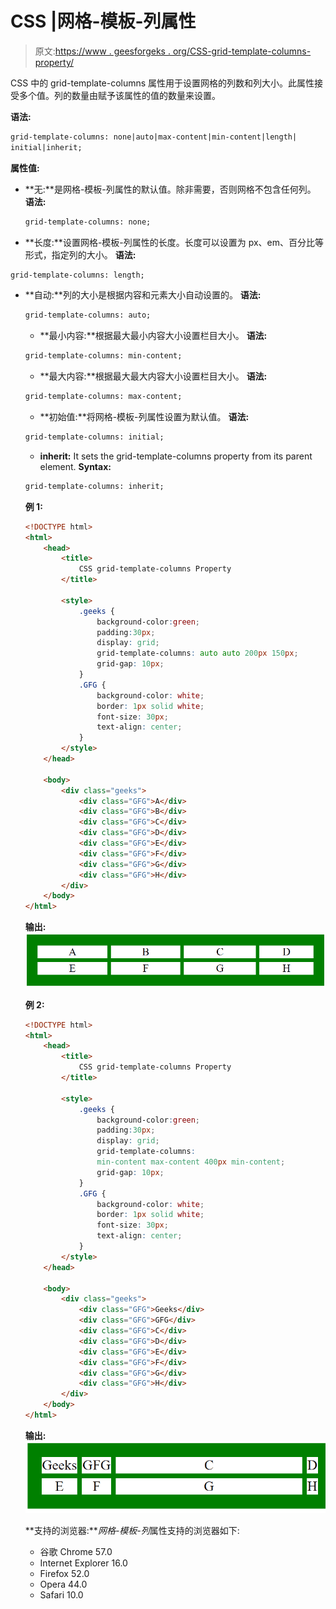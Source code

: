 # CSS |网格-模板-列属性

> 原文:[https://www . geesforgeks . org/CSS-grid-template-columns-property/](https://www.geeksforgeeks.org/css-grid-template-columns-property/)

CSS 中的 grid-template-columns 属性用于设置网格的列数和列大小。此属性接受多个值。列的数量由赋予该属性的值的数量来设置。

**语法:**

```html
grid-template-columns: none|auto|max-content|min-content|length|
initial|inherit;
```

**属性值:**

*   **无:**是网格-模板-列属性的默认值。除非需要，否则网格不包含任何列。
    **语法:**

    ```html
    grid-template-columns: none;
    ```

*   **长度:**设置网格-模板-列属性的长度。长度可以设置为 px、em、百分比等形式，指定列的大小。
    **语法:**

```html
grid-template-columns: length;
```

*   **自动:**列的大小是根据内容和元素大小自动设置的。
    **语法:**

    ```html
    grid-template-columns: auto;
    ```

    *   **最小内容:**根据最大最小内容大小设置栏目大小。
    **语法:**

    ```html
    grid-template-columns: min-content;
    ```

    *   **最大内容:**根据最大最大内容大小设置栏目大小。
    **语法:**

    ```html
    grid-template-columns: max-content;
    ```

    *   **初始值:**将网格-模板-列属性设置为默认值。
    **语法:**

    ```html
    grid-template-columns: initial;
    ```

    *   **inherit:** It sets the grid-template-columns property from its parent element.
    **Syntax:**

    ```html
    grid-template-columns: inherit;
    ```

    **例 1:**

    ```html
    <!DOCTYPE html>
    <html>
        <head>
            <title>
                CSS grid-template-columns Property
            </title>

            <style>
                .geeks {
                    background-color:green;
                    padding:30px;
                    display: grid;
                    grid-template-columns: auto auto 200px 150px;
                    grid-gap: 10px;
                }
                .GFG {
                    background-color: white;
                    border: 1px solid white;
                    font-size: 30px;
                    text-align: center;
                }
            </style>
        </head>

        <body>
            <div class="geeks">
                <div class="GFG">A</div>
                <div class="GFG">B</div> 
                <div class="GFG">C</div>
                <div class="GFG">D</div>
                <div class="GFG">E</div>
                <div class="GFG">F</div>
                <div class="GFG">G</div> 
                <div class="GFG">H</div>
            </div>
        </body>
    </html>                    
    ```

    **输出:**
    ![CSS grid-template-columns example1 gfg](img/b8f6ccbdeca0aa1b608ea1c828f9c18b.png)

    **例 2:**

    ```html
    <!DOCTYPE html>
    <html>
        <head>
            <title>
                CSS grid-template-columns Property
            </title>

            <style>
                .geeks {
                    background-color:green;
                    padding:30px;
                    display: grid;
                    grid-template-columns: 
                    min-content max-content 400px min-content;
                    grid-gap: 10px;
                }
                .GFG {
                    background-color: white;
                    border: 1px solid white;
                    font-size: 30px;
                    text-align: center;
                }
            </style>
        </head>

        <body>
            <div class="geeks">
                <div class="GFG">Geeks</div>
                <div class="GFG">GFG</div> 
                <div class="GFG">C</div>
                <div class="GFG">D</div>
                <div class="GFG">E</div>
                <div class="GFG">F</div>
                <div class="GFG">G</div> 
                <div class="GFG">H</div>
            </div>
        </body>
    </html>                    
    ```

    **输出:**
    ![CSS grid-template-columns example2](img/dbace4ef71a11056937d61f09f4674e8.png)

    **支持的浏览器:***网格-模板-列*属性支持的浏览器如下:

    *   谷歌 Chrome 57.0
    *   Internet Explorer 16.0
    *   Firefox 52.0
    *   Opera 44.0
    *   Safari 10.0
